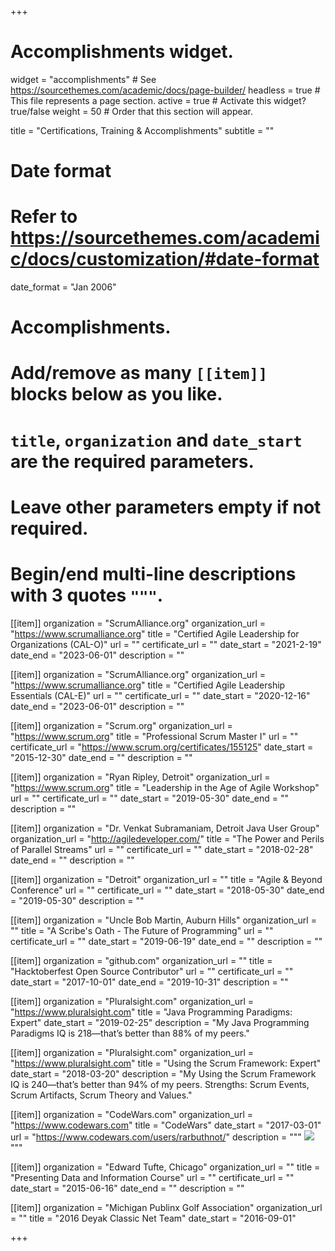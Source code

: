 +++
# Accomplishments widget.
widget = "accomplishments"  # See https://sourcethemes.com/academic/docs/page-builder/
headless = true  # This file represents a page section.
active = true  # Activate this widget? true/false
weight = 50  # Order that this section will appear.

title = "Certifications, Training & Accomplish&shy;ments"
subtitle = ""

# Date format
#   Refer to https://sourcethemes.com/academic/docs/customization/#date-format
date_format = "Jan 2006"

# Accomplishments.
#   Add/remove as many `[[item]]` blocks below as you like.
#   `title`, `organization` and `date_start` are the required parameters.
#   Leave other parameters empty if not required.
#   Begin/end multi-line descriptions with 3 quotes `"""`.


[[item]]
  organization = "ScrumAlliance.org"
  organization_url = "https://www.scrumalliance.org"
  title = "Certified Agile Leadership for Organizations (CAL-O)"
  url = ""
  certificate_url = ""
  date_start = "2021-2-19"
  date_end = "2023-06-01"
  description = ""

[[item]]
  organization = "ScrumAlliance.org"
  organization_url = "https://www.scrumalliance.org"
  title = "Certified Agile Leadership Essentials (CAL-E)"
  url = ""
  certificate_url = ""
  date_start = "2020-12-16"
  date_end = "2023-06-01"
  description = ""

[[item]]
  organization = "Scrum.org"
  organization_url = "https://www.scrum.org"
  title = "Professional Scrum Master I"
  url = ""
  certificate_url = "https://www.scrum.org/certificates/155125"
  date_start = "2015-12-30"
  date_end = ""
  description = ""
  
[[item]]
  organization = "Ryan Ripley, Detroit"
  organization_url = "https://www.scrum.org"
  title = "Leadership in the Age of Agile Workshop"
  url = ""
  certificate_url = ""
  date_start = "2019-05-30"
  date_end = ""
  description = ""

[[item]]
  organization = "Dr. Venkat Subramaniam, Detroit Java User Group"
  organization_url = "http://agiledeveloper.com/"
  title = "The Power and Perils of Parallel Streams"
  url = ""
  certificate_url = ""
  date_start = "2018-02-28"
  date_end = ""
  description = ""

[[item]]
  organization = "Detroit"
  organization_url = ""
  title = "Agile & Beyond Conference"
  url = ""
  certificate_url = ""
  date_start = "2018-05-30"
  date_end = "2019-05-30"
  description = ""
  
[[item]]
  organization = "Uncle Bob Martin, Auburn Hills"
  organization_url = ""
  title = "A Scribe's Oath - The Future of Programming"
  url = ""
  certificate_url = ""
  date_start = "2019-06-19"
  date_end = ""
  description = ""

[[item]]
  organization = "github.com"
  organization_url = ""
  title = "Hacktoberfest Open Source Contributor"
  url = ""
  certificate_url = ""
  date_start = "2017-10-01"
  date_end = "2019-10-31"
  description = ""

[[item]]
  organization = "Pluralsight.com"
  organization_url = "https://www.pluralsight.com"
  title = "Java Programming Paradigms: Expert"
  date_start = "2019-02-25"
  description = "My Java Programming Paradigms IQ is 218—that’s better than 88% of my peers."

[[item]]
  organization = "Pluralsight.com"
  organization_url = "https://www.pluralsight.com"
  title = "Using the Scrum Framework: Expert"
  date_start = "2018-03-20"
  description = "My Using the Scrum Framework IQ is 240—that’s better than 94% of my peers. Strengths: Scrum Events, Scrum Artifacts, Scrum Theory and Values."

[[item]]
  organization = "CodeWars.com"
  organization_url = "https://www.codewars.com"
  title = "CodeWars"
  date_start = "2017-03-01"
  url = "https://www.codewars.com/users/rarbuthnot/"
  description = """
  <a href="https://www.codewars.com/users/rarbuthnot/"><img src="https://www.codewars.com/users/rarbuthnot/badges/micro"></a>
  """

[[item]]
  organization = "Edward Tufte, Chicago"
  organization_url = ""
  title = "Presenting Data and Information Course"
  url = ""
  certificate_url = ""
  date_start = "2015-06-16"
  date_end = ""
  description = ""

[[item]]
  organization = "Michigan Publinx Golf Association"
  organization_url = ""
  title = "2016 Deyak Classic Net Team"
  date_start = "2016-09-01"

+++
